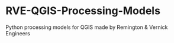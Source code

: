 # RVE-QGIS-Processing-Models
Python processing models for QGIS made by Remington &amp; Vernick Engineers
